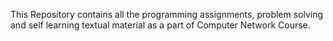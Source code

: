 This Repository contains all the programming assignments, problem solving and self learning textual material  as a part of Computer Network Course.
